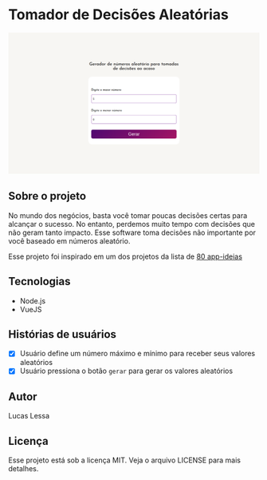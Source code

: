 # Tomador de Decisões Aleatórias
![imagem aqui](./public/build.png)


## Sobre o projeto
No mundo dos negócios, basta você tomar poucas decisões certas para alcançar o sucesso. No entanto, perdemos muito tempo com decisões que não geram tanto impacto. Esse software toma decisões não importante por você baseado em números aleatório.

Esse projeto foi inspirado em um dos projetos da lista de [80 app-ideias](https://github.com/florinpop17/app-ideas)

## Tecnologias
- Node.js
- VueJS

## Histórias de usuários
- [x] Usuário define um número máximo e mínimo para receber seus valores aleatórios
- [x] Usuário pressiona o botão `gerar` para gerar os valores aleatórios 

## Autor
Lucas Lessa

## Licença
Esse projeto está sob a licença MIT. Veja o arquivo LICENSE para mais detalhes.
